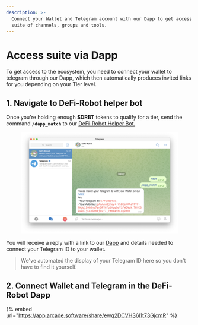 ```yaml
---
description: >-
  Connect your Wallet and Telegram account with our Dapp to get access to the
  suite of channels, groups and tools.
---
```


# Access suite via Dapp

To get access to the ecosystem, you need to connect your wallet to telegram through our Dapp, which then automatically produces invited links for you depending on your Tier level.

## 1. Navigate to DeFi-Robot helper bot

Once you're holding enough **$DRBT** tokens to qualify for a tier, send the command **`/dapp_match`** to our [DeFi-Robot Helper Bot.](https://t.me/DeFiRobot\_Helper\_Bot)

<figure><img src="../.gitbook/assets/Screenshot 2022-11-29 at 12.28.24.png" alt=""><figcaption></figcaption></figure>

You will receive a reply with a link to our [Dapp](https://dapp.defirobot.org/) and details needed to connect your Telegram ID to your wallet.

> We've automated the display of your Telegram ID here so you don't have to find it yourself.

## 2. Connect Wallet and Telegram in the DeFi-Robot Dapp

{% embed url="https://app.arcade.software/share/ewq2DCVHS6l1t73GjcmR" %}

###

